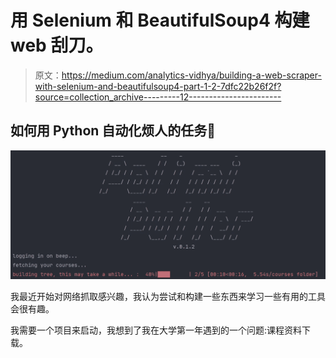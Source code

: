 # 用 Selenium 和 BeautifulSoup4 构建 web 刮刀。

> 原文：<https://medium.com/analytics-vidhya/building-a-web-scraper-with-selenium-and-beautifulsoup4-part-1-2-7dfc22b26f2f?source=collection_archive---------12----------------------->

## 如何用 Python 自动化烦人的任务🤖

![](img/230bd376497fb538eb98085d1865e485.png)

我最近开始对网络抓取感兴趣，我认为尝试和构建一些东西来学习一些有用的工具会很有趣。

我需要一个项目来启动，我想到了我在大学第一年遇到的一个问题:课程资料下载。
